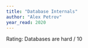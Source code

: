 ```yaml
---
title: "Database Internals"
author: "Alex Petrov"
year_read: 2020
---
```


Rating: Databases are hard / 10
